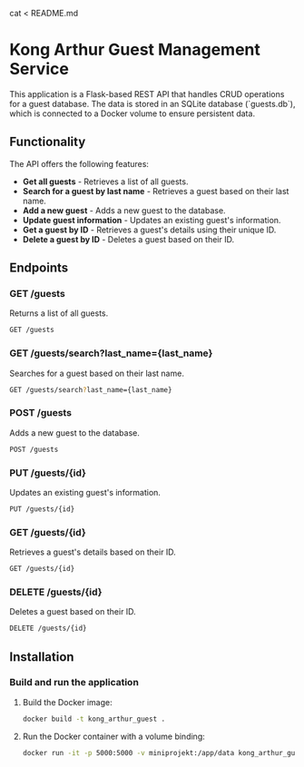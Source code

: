 cat <<EOF > README.md
# Kong Arthur Guest Management Service

This application is a Flask-based REST API that handles CRUD operations for a guest database. The data is stored in an SQLite database (\`guests.db\`), which is connected to a Docker volume to ensure persistent data.

## Functionality

The API offers the following features:

- **Get all guests** - Retrieves a list of all guests.
- **Search for a guest by last name** - Retrieves a guest based on their last name.
- **Add a new guest** - Adds a new guest to the database.
- **Update guest information** - Updates an existing guest's information.
- **Get a guest by ID** - Retrieves a guest's details using their unique ID.
- **Delete a guest by ID** - Deletes a guest based on their ID.

## Endpoints

### GET /guests
Returns a list of all guests.

```bash
GET /guests
```


### GET /guests/search?last_name={last_name}
Searches for a guest based on their last name.

```bash
GET /guests/search?last_name={last_name}
```




### POST /guests
Adds a new guest to the database.

```bash
POST /guests
```





### PUT /guests/{id}
Updates an existing guest's information.

```bash
PUT /guests/{id}
```



### GET /guests/{id}
Retrieves a guest's details based on their ID.

```bash
GET /guests/{id}
```




### DELETE /guests/{id}
Deletes a guest based on their ID.

```bash
DELETE /guests/{id}
```




## Installation


### Build and run the application

1. Build the Docker image:

   ```bash
   docker build -t kong_arthur_guest .
   ```


2. Run the Docker container with a volume binding:

   ```bash
   docker run -it -p 5000:5000 -v miniprojekt:/app/data kong_arthur_guest
   ```



